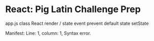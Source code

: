 # React: Pig Latin Challenge Prep


app.js class
React
render / state
event
prevent default
state
setState


Manifest: Line: 1, column: 1, Syntax error.
